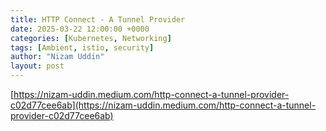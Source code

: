 ```yaml
---
title: HTTP Connect - A Tunnel Provider
date: 2025-03-22 12:00:00 +0000
categories: [Kubernetes, Networking]
tags: [Ambient, istio, security]
author: "Nizam Uddin"
layout: post
---
```


[https://nizam-uddin.medium.com/http-connect-a-tunnel-provider-c02d77cee6ab](https://nizam-uddin.medium.com/http-connect-a-tunnel-provider-c02d77cee6ab)

